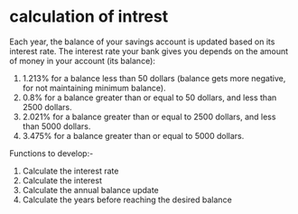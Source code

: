 # calculation of intrest
Each year, the balance of your savings account is updated based on its interest rate. The interest rate your bank gives you depends on the amount of money in your account (its balance):

1. 1.213% for a balance less than 50 dollars (balance gets more negative, for not maintaining minimum balance).
2. 0.8% for a balance greater than or equal to 50 dollars, and less than 2500 dollars.
3. 2.021% for a balance greater than or equal to 2500 dollars, and less than 5000 dollars.
4. 3.475% for a balance greater than or equal to 5000 dollars.

Functions to develop:-
1. Calculate the interest rate
2. Calculate the interest
3. Calculate the annual balance update
4. Calculate the years before reaching the desired balance

